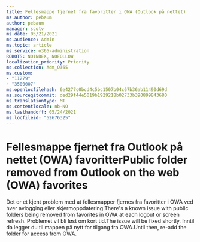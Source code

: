 ```yaml
---
title: Fellesmappe fjernet fra favoritter i OWA (Outlook på nettet)
ms.author: pebaum
author: pebaum
manager: scotv
ms.date: 05/21/2021
ms.audience: Admin
ms.topic: article
ms.service: o365-administration
ROBOTS: NOINDEX, NOFOLLOW
localization_priority: Priority
ms.collection: Adm_O365
ms.custom:
- "11279"
- "3500007"
ms.openlocfilehash: 6e4277c0bcd4c5bc1507b04c67b36ab11490d69d
ms.sourcegitcommit: ded29f44e5019b1929218b02733b390899843680
ms.translationtype: MT
ms.contentlocale: nb-NO
ms.lasthandoff: 05/24/2021
ms.locfileid: "52676325"
---
```

# <a name="public-folder-removed-from-outlook-on-the-web-owa-favorites"></a><span data-ttu-id="b6a9b-102">Fellesmappe fjernet fra Outlook på nettet (OWA) favoritter</span><span class="sxs-lookup"><span data-stu-id="b6a9b-102">Public folder removed from Outlook on the web (OWA) favorites</span></span>

<span data-ttu-id="b6a9b-103">Det er et kjent problem med at fellesmapper fjernes fra favoritter i OWA ved hver avlogging eller skjermoppdatering.</span><span class="sxs-lookup"><span data-stu-id="b6a9b-103">There's a known issue with public folders being removed from favorites in OWA at each logout or screen refresh.</span></span> <span data-ttu-id="b6a9b-104">Problemet vil bli løst om kort tid.</span><span class="sxs-lookup"><span data-stu-id="b6a9b-104">The issue will be fixed shortly.</span></span> <span data-ttu-id="b6a9b-105">Inntil da legger du til mappen på nytt for tilgang fra OWA.</span><span class="sxs-lookup"><span data-stu-id="b6a9b-105">Until then, re-add the folder for access from OWA.</span></span>